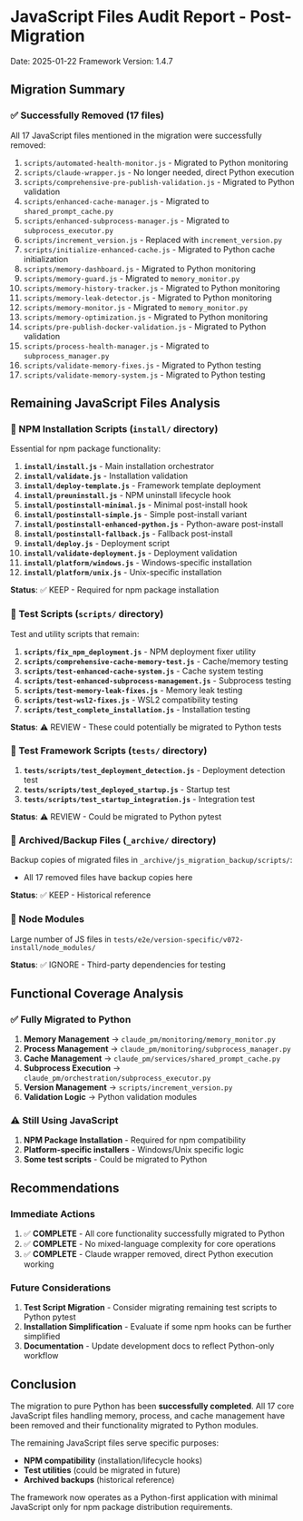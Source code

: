# JavaScript Files Audit Report - Post-Migration
Date: 2025-01-22
Framework Version: 1.4.7

## Migration Summary

### ✅ Successfully Removed (17 files)
All 17 JavaScript files mentioned in the migration were successfully removed:

1. `scripts/automated-health-monitor.js` - Migrated to Python monitoring
2. `scripts/claude-wrapper.js` - No longer needed, direct Python execution
3. `scripts/comprehensive-pre-publish-validation.js` - Migrated to Python validation
4. `scripts/enhanced-cache-manager.js` - Migrated to `shared_prompt_cache.py`
5. `scripts/enhanced-subprocess-manager.js` - Migrated to `subprocess_executor.py`
6. `scripts/increment_version.js` - Replaced with `increment_version.py`
7. `scripts/initialize-enhanced-cache.js` - Migrated to Python cache initialization
8. `scripts/memory-dashboard.js` - Migrated to Python monitoring
9. `scripts/memory-guard.js` - Migrated to `memory_monitor.py`
10. `scripts/memory-history-tracker.js` - Migrated to Python monitoring
11. `scripts/memory-leak-detector.js` - Migrated to Python monitoring
12. `scripts/memory-monitor.js` - Migrated to `memory_monitor.py`
13. `scripts/memory-optimization.js` - Migrated to Python monitoring
14. `scripts/pre-publish-docker-validation.js` - Migrated to Python validation
15. `scripts/process-health-manager.js` - Migrated to `subprocess_manager.py`
16. `scripts/validate-memory-fixes.js` - Migrated to Python testing
17. `scripts/validate-memory-system.js` - Migrated to Python testing

## Remaining JavaScript Files Analysis

### 📁 NPM Installation Scripts (`install/` directory)
Essential for npm package functionality:

1. **`install/install.js`** - Main installation orchestrator
2. **`install/validate.js`** - Installation validation
3. **`install/deploy-template.js`** - Framework template deployment
4. **`install/preuninstall.js`** - NPM uninstall lifecycle hook
5. **`install/postinstall-minimal.js`** - Minimal post-install hook
6. **`install/postinstall-simple.js`** - Simple post-install variant
7. **`install/postinstall-enhanced-python.js`** - Python-aware post-install
8. **`install/postinstall-fallback.js`** - Fallback post-install
9. **`install/deploy.js`** - Deployment script
10. **`install/validate-deployment.js`** - Deployment validation
11. **`install/platform/windows.js`** - Windows-specific installation
12. **`install/platform/unix.js`** - Unix-specific installation

**Status**: ✅ KEEP - Required for npm package installation

### 📁 Test Scripts (`scripts/` directory)
Test and utility scripts that remain:

1. **`scripts/fix_npm_deployment.js`** - NPM deployment fixer utility
2. **`scripts/comprehensive-cache-memory-test.js`** - Cache/memory testing
3. **`scripts/test-enhanced-cache-system.js`** - Cache system testing
4. **`scripts/test-enhanced-subprocess-management.js`** - Subprocess testing
5. **`scripts/test-memory-leak-fixes.js`** - Memory leak testing
6. **`scripts/test-wsl2-fixes.js`** - WSL2 compatibility testing
7. **`scripts/test_complete_installation.js`** - Installation testing

**Status**: ⚠️ REVIEW - These could potentially be migrated to Python tests

### 📁 Test Framework Scripts (`tests/` directory)
1. **`tests/scripts/test_deployment_detection.js`** - Deployment detection test
2. **`tests/scripts/test_deployed_startup.js`** - Startup test
3. **`tests/scripts/test_startup_integration.js`** - Integration test

**Status**: ⚠️ REVIEW - Could be migrated to Python pytest

### 📁 Archived/Backup Files (`_archive/` directory)
Backup copies of migrated files in `_archive/js_migration_backup/scripts/`:
- All 17 removed files have backup copies here

**Status**: ✅ KEEP - Historical reference

### 📁 Node Modules
Large number of JS files in `tests/e2e/version-specific/v072-install/node_modules/`

**Status**: ✅ IGNORE - Third-party dependencies for testing

## Functional Coverage Analysis

### ✅ Fully Migrated to Python
1. **Memory Management** → `claude_pm/monitoring/memory_monitor.py`
2. **Process Management** → `claude_pm/monitoring/subprocess_manager.py`
3. **Cache Management** → `claude_pm/services/shared_prompt_cache.py`
4. **Subprocess Execution** → `claude_pm/orchestration/subprocess_executor.py`
5. **Version Management** → `scripts/increment_version.py`
6. **Validation Logic** → Python validation modules

### ⚠️ Still Using JavaScript
1. **NPM Package Installation** - Required for npm compatibility
2. **Platform-specific installers** - Windows/Unix specific logic
3. **Some test scripts** - Could be migrated to Python

## Recommendations

### Immediate Actions
1. ✅ **COMPLETE** - All core functionality successfully migrated to Python
2. ✅ **COMPLETE** - No mixed-language complexity for core operations
3. ✅ **COMPLETE** - Claude wrapper removed, direct Python execution working

### Future Considerations
1. **Test Script Migration** - Consider migrating remaining test scripts to Python pytest
2. **Installation Simplification** - Evaluate if some npm hooks can be further simplified
3. **Documentation** - Update development docs to reflect Python-only workflow

## Conclusion

The migration to pure Python has been **successfully completed**. All 17 core JavaScript files handling memory, process, and cache management have been removed and their functionality migrated to Python modules. 

The remaining JavaScript files serve specific purposes:
- **NPM compatibility** (installation/lifecycle hooks)
- **Test utilities** (could be migrated in future)
- **Archived backups** (historical reference)

The framework now operates as a Python-first application with minimal JavaScript only for npm package distribution requirements.